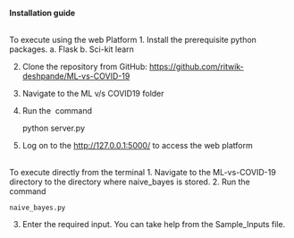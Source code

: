 **Installation guide**
 
 <br/>
To execute using the web Platform 
1. Install the prerequisite python packages. 
a. Flask 
b. Sci-kit learn 
 
2. Clone the repository from GitHub: 
https://github.com/ritwik-deshpande/ML-vs-COVID-19 
 
3. Navigate to the ML v/s COVID19 folder 
4. Run the ​ command 

    python server.py​

5. Log on to the http://127.0.0.1:5000/​ to access the web platform  
 
 <br/>
To execute directly from the terminal 
1. Navigate to the ML-vs-COVID-19 directory to the directory where naive_bayes is stored. 
2. Run the ​ command 

    naive_bayes.py
 
3. Enter the required input. You can take help from the Sample_Inputs file.

